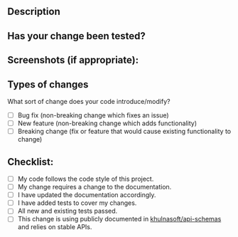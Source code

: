 <!-- 
Provide a general summary of your changes in the title above. You should
remove this overview, any sections and any section descriptions you
don't need below before submitting. There isn't a strict requirement to
use this template if you can structure your description and still cover
these points. 
-->

## Description

<!--
Describe your changes in detail through motivation and context. Why is
this change required? What problem does it solve? If it fixes an open
issue, link to the issue using GitHub's closing issues keywords[1].
-->
## Has your change been tested?

<!--
Explain how the change has been tested and what you ran to confirm your
change affects other parts of the code. Automated tests are generally
expected and changes without tests should explain why they aren't
required.
-->

## Screenshots (if appropriate):

## Types of changes

What sort of change does your code introduce/modify?

- [ ] Bug fix (non-breaking change which fixes an issue)
- [ ] New feature (non-breaking change which adds functionality)
- [ ] Breaking change (fix or feature that would cause existing functionality to change)

## Checklist:

- [ ] My code follows the code style of this project.
- [ ] My change requires a change to the documentation.
- [ ] I have updated the documentation accordingly.
- [ ] I have added tests to cover my changes.
- [ ] All new and existing tests passed.
- [ ] This change is using publicly documented in [khulnasoft/api-schemas](https://github.com/khulnasoft/api-schemas) 
      and relies on stable APIs.

[1]: https://help.github.com/articles/closing-issues-using-keywords/
